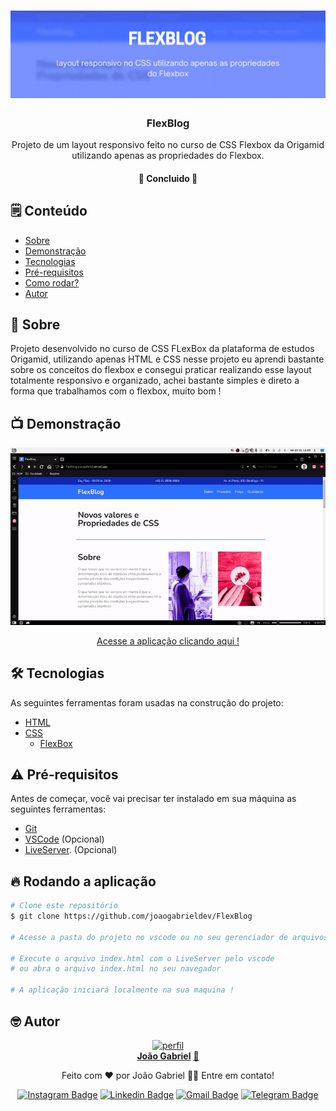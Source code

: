 <!-- BANNER OU LOGO -->
<h1 align="center">
    <img alt="NextLevelWeek" title="#TituloProjeto" src="/resource_github/flexblog_banner.gif" />
</h1>


<!-- TITULO E DESCRIÇAO -->
<div align="center">
	<h3>FlexBlog</h3>
	<p align="center">Projeto de um layout responsivo feito no curso de CSS Flexbox da Origamid utilizando apenas as propriedades do Flexbox.</p>
</div>


<!-- STATUS DO PROJETO -->
<h4 align="center"> 
	🚧 Concluido 🚧 
</h4>



## 🗒️ Conteúdo
   * [Sobre](#-Sobre)
   * [Demonstração](#-Demonstração)
   * [Tecnologias](#-tecnologias)
   * [Pré-requisitos](#-Pré-requisitos)
   * [Como rodar?](#-Rodando-a-aplicação)
   * [Autor](#-Autor)


<!-- SOBRE -->
## 📖 Sobre
Projeto desenvolvido no curso de CSS FLexBox da plataforma de estudos Origamid, utilizando apenas HTML e CSS nesse projeto eu aprendi bastante sobre os conceitos do flexbox e consegui praticar realizando esse layout totalmente responsivo e organizado, achei bastante simples e direto a forma que trabalhamos com o flexbox, muito bom !


<!-- DEMONSTRAÇÃO DA APLICAÇÃO -->
<!-- Colocar gifs e links da hospedagem -->
## 📺 Demonstração
<p align="left">
  <img alt="Demonstração" src="resource_github/flexblog_demo.gif" width="600">
</p>
<div align="center">
<a href="https://flexblog-joaogabriel.vercel.app">Acesse a aplicação clicando aqui !</a>
</div>





<!-- TECNOLOGIAS UTILIZADAS -->
## 🛠 Tecnologias
As seguintes ferramentas foram usadas na construção do projeto:
- [HTML](https://developer.mozilla.org/pt-BR/docs/Web/HTML)
- [CSS](https://developer.mozilla.org/pt-BR/docs/Web/CSS)
	- [FlexBox](https://developer.mozilla.org/pt-BR/docs/Web/CSS/CSS_Flexible_Box_Layout/Basic_Concepts_of_Flexbox)





<!-- PRE-REQUISITOS -->
## ⚠️ Pré-requisitos
Antes de começar, você vai precisar ter instalado em sua máquina as seguintes ferramentas:
- [Git](https://git-scm.com)
- [VSCode](https://code.visualstudio.com/) (Opcional)
- [LiveServer](https://marketplace.visualstudio.com/items?itemName=ritwickdey.LiveServer). (Opcional) 





<!-- RODANDO A APLICAÇÃO -->
## 🔥 Rodando a aplicação
```bash
# Clone este repositório
$ git clone https://github.com/joaogabrieldev/FlexBlog

# Acesse a pasta do projeto no vscode ou no seu gerenciador de arquivos

# Execute o arquivo index.html com o LiveServer pelo vscode
# ou abra o arquivo index.html no seu navegador

# A aplicação iniciará localmente na sua maquina !
```




<!-- AUTOR -->
## 🤓 Autor
<div align="center" >
<a href="https://www.linkedin.com/in/joaogabrieldev/">
 <img src="https://avatars.githubusercontent.com/u/43724692?v=4" width="200px;" alt="perfil"/>
 <br />
 <b>João Gabriel</b></a> <a href="https://www.linkedin.com/in/joaogabrieldev/" title="Linkedin">🚀
</a>

Feito com ❤️ por João Gabriel 👋🏽 Entre em contato!

 [![Instagram Badge](https://img.shields.io/badge/Instagram-E4405F?style=for-the-badge&logo=instagram&logoColor=white&link=https://www.instagram.com/joaogabriel.fn/)](https://www.instagram.com/joaogabriel.fn/) [![Linkedin Badge](https://img.shields.io/badge/LinkedIn-0077B5?style=for-the-badge&logo=linkedin&logoColor=white&link=https://www.linkedin.com/in/joaogabrieldev/)](https://www.linkedin.com/in/joaogabrieldev/) [![Gmail Badge](https://img.shields.io/badge/Gmail-D14836?style=for-the-badge&logo=gmail&logoColor=white&link=mailto:dev.joaogabriel@gmail.com)](mailto:dev.joaogabriel@gmail.com) [![Telegram Badge](https://img.shields.io/badge/Telegram-2CA5E0?style=for-the-badge&logo=telegram&logoColor=white&link=https://t.me/joaogabrielfn)](https://t.me/joaogabrielfn)
	
</div>





